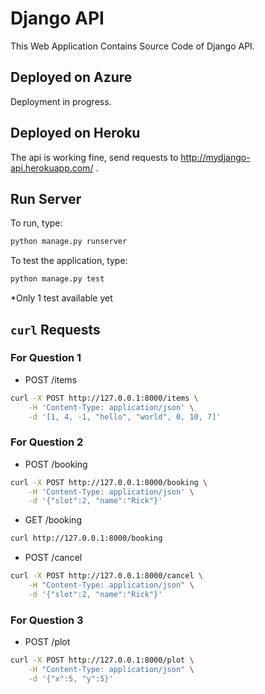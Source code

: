 # Django API

This Web Application Contains Source Code of Django API.

## Deployed on Azure

Deployment in progress.

## Deployed on Heroku

The api is working fine, send requests to <http://mydjango-api.herokuapp.com/> .

## Run Server

To run, type:

```sh
python manage.py runserver
```

To test the application, type:

```sh
python manage.py test
```
*Only 1 test available yet

## `curl` Requests

### For Question 1

- POST /items

```sh
curl -X POST http://127.0.0.1:8000/items \
    -H 'Content-Type: application/json' \
    -d '[1, 4, -1, "hello", "world", 0, 10, 7]'
```

### For Question 2

- POST /booking

```sh
curl -X POST http://127.0.0.1:8000/booking \
    -H 'Content-Type: application/json' \
    -d '{"slot":2, "name":"Rick"}'
```

- GET /booking

```sh
curl http://127.0.0.1:8000/booking
```

- POST /cancel

```sh
curl -X POST http://127.0.0.1:8000/cancel \
    -H "Content-Type: application/json" \
    -d '{"slot":2, "name":"Rick"}'
```

### For Question 3

- POST /plot

```sh
curl -X POST http://127.0.0.1:8000/plot \
    -H "Content-Type: application/json" \
    -d '{"x":5, "y":5}'
```
